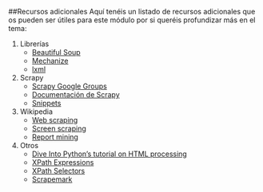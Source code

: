 ##Recursos adicionales
Aquí tenéis un listado de recursos adicionales que os pueden ser útiles para este módulo por si queréis profundizar más en el tema:

1. Librerías
	* [Beautiful Soup](http://pypi.python.org/pypi/beautifulsoup4/4.0.4)
	* [Mechanize](http://pypi.python.org/pypi/mechanize/)
	* [lxml](http://lxml.de/)
2. Scrapy
	* [Scrapy Google Groups](https://groups.google.com/forum/?hl=es&fromgroups#%21forum/scrapy-users)
	* [Documentación de Scrapy](http://doc.scrapy.org/en/0.14/index.html)
	* [Snippets](http://snippets.scrapy.org/)
3. Wikipedia
	* [Web scraping](http://en.wikipedia.org/wiki/Web_scraping)
	* [Screen scraping](http://es.wikipedia.org/wiki/Screen_scraping)
	* [Report mining](http://en.wikipedia.org/wiki/Report_mining)
4. Otros
	* [Dive Into Python’s tutorial on HTML processing](http://www.diveintopython.net/html_processing/extracting_data.html)
	* [XPath Expressions](http://en.wikipedia.org/wiki/XPath)
	* [XPath Selectors](http://doc.scrapy.org/en/latest/topics/selectors.html)
	* [Scrapemark](http://arshaw.com/scrapemark/)
